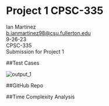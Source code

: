 # Project 1 CPSC-335
Ian Martinez <br>
b.ianmartinez98@csu.fullerton.edu <br>
9-26-23 <br>
CPSC-335 <br>
Submission for Project 1 <br>

##Test Cases

![output_1](https://github.com/redenmer/project_1_335/assets/60246207/dc126e6f-5d41-448e-be56-baf5d4ce33ce)


##GitHub Repo

##Time Complexity Analysis
